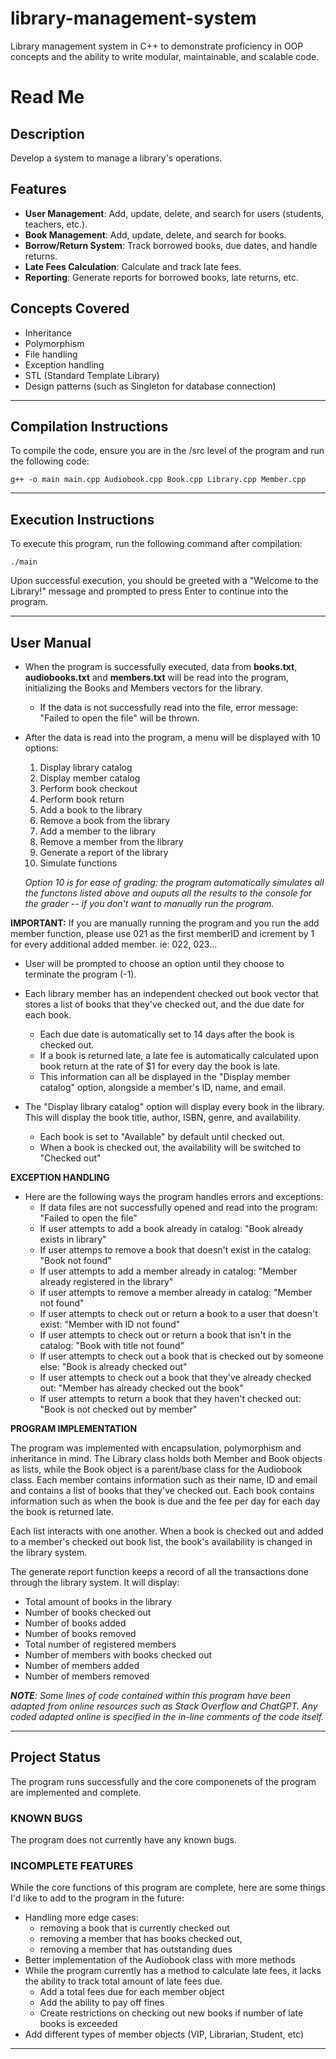 # library-management-system
Library management system in C++ to demonstrate proficiency in OOP concepts and the ability to write modular, maintainable, and scalable code. 

# **Read Me**

## Description
Develop a system to manage a library's operations.

## Features
- **User Management**: Add, update, delete, and search for users (students, teachers, etc.).
- **Book Management**: Add, update, delete, and search for books.
- **Borrow/Return System**: Track borrowed books, due dates, and handle returns.
- **Late Fees Calculation**: Calculate and track late fees.
- **Reporting**: Generate reports for borrowed books, late returns, etc.

## Concepts Covered
- Inheritance
- Polymorphism
- File handling
- Exception handling
- STL (Standard Template Library)
- Design patterns (such as Singleton for database connection)

*******************************************************
## **Compilation Instructions**

To compile the code, ensure you are in the /src level of the program and run the following code:

    g++ -o main main.cpp Audiobook.cpp Book.cpp Library.cpp Member.cpp

*******************************************************
## **Execution Instructions**

To execute this program, run the following command after compilation:

    ./main

Upon successful execution, you should be greeted with a "Welcome to the Library!" message and prompted to press Enter to continue into the program.
*******************************************************
## **User Manual**

- When the program is successfully executed, data from **books.txt**, **audiobooks.txt** and **members.txt** will be read into the program, initializing the Books and Members vectors for the library. 
  - If the data is not successfully read into the file, error message: "Failed to open the file" will be thrown.

- After the data is read into the program, a menu will be displayed with 10 options: 
   1) Display library catalog
   2) Display member catalog
   3) Perform book checkout
   4) Perform book return
   5) Add a book to the library
   6) Remove a book from the library
   7) Add a member to the library
   8) Remove a member from the library 
   9) Generate a report of the library
   10) Simulate functions
    
     *Option 10 is for ease of grading: the program automatically simulates all the functons listed above and ouputs all the results to the console for the grader -- if you don't want to manually run the program.*

 **IMPORTANT:** If you are manually running the program and you run the add member function, please use 021 as the first memberID and icrement by 1 for every additional added member. ie: 022, 023...

- User will be prompted to choose an option until they choose to terminate the program (-1).

- Each library member has an independent checked out book vector that stores a list of books that they've checked out, and the due date for each book. 
  - Each due date is automatically set to 14 days after the book is checked out. 
  - If a book is returned late, a late fee is automatically calculated upon book return at the rate of $1 for every day the book is late. 
  - This information can all be displayed in the "Display member catalog" option, alongside a member's ID, name, and email.
- The "Display library catalog" option will display every book in the library. This will display the book title, author, ISBN, genre, and availability. 
  - Each book is set to "Available" by default until checked out. 
  - When a book is checked out, the availability will be switched to "Checked out"

**EXCEPTION HANDLING**
- Here are the following ways the program handles errors and exceptions: 
  - If data files are not successfully opened and read into the program: "Failed to open the file"
  - If user attempts to add a book already in catalog: "Book already exists in library"
  - If user attemps to remove a book that doesn't exist in the catalog: "Book not found"
  - If user attempts to add a member already in catalog: "Member already registered in the library"
  - If user attempts to remove a member already in catalog: "Member not found"
  - If user attempts to check out or return a book to a user that doesn't exist: "Member with ID not found"
  - If user attempts to check out or return a book that isn't in the catalog: "Book with title not found"
  - If user attempts to check out a book that is checked out by someone else: "Book is already checked out"
  - If user attempts to check out a book that they've already checked out: "Member has already checked out the book"
  - If user attempts to return a book that they haven't checked out: "Book is not checked out by member"

**PROGRAM IMPLEMENTATION**

The program was implemented with encapsulation, polymorphism and inheritance in mind. The Library class holds both Member and Book objects as lists, while the Book object is a parent/base class for the Audiobook class. Each member contains information such as their name, ID and email and contains a list of books that they've checked out. Each book contains information such as when the book is due and the fee per day for each day the book is returned late. 

Each list interacts with one another. When a book is checked out and added to a member's checked out book list, the book's availability is changed in the library system. 

The generate report function keeps a record of all the transactions done through the library system. It will display:
  - Total amount of books in the library
  - Number of books checked out
  - Number of books added
  - Number of books removed
  - Total number of registered members
  - Number of members with books checked out
  - Number of members added
  - Number of members removed

***NOTE**: Some lines of code contained within this program have been adapted from online resources such as Stack Overflow and ChatGPT. Any coded adapted online is specified in the in-line comments of the code itself.*

*******************************************************
## **Project Status**

   The program runs successfully and the core componenets of the program are implemented and complete. 

### KNOWN BUGS ###

The program does not currently have any known bugs. 

### INCOMPLETE FEATURES ###

While the core functions of this program are complete, here are some things I'd like to add to the program in the future: 
- Handling more edge cases: 
  - removing a book that is currently checked out
  - removing a member that has books checked out, 
  - removing a member that has outstanding dues 
- Better implementation of the Audiobook class with more methods 
- While the program currently has a method to calculate late fees, it lacks the ability to track total amount of late fees due.
  - Add a total fees due for each member object 
  - Add the ability to pay off fines 
  - Create restrictions on checking out new books if number of late books is exceeded
- Add different types of member objects (VIP, Librarian, Student, etc)


*******************************************************
